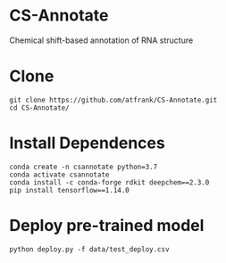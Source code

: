 # CS-Annotate
 Chemical shift-based annotation of RNA structure

# Clone
```
git clone https://github.com/atfrank/CS-Annotate.git
cd CS-Annotate/
```

# Install Dependences
```
conda create -n csannotate python=3.7
conda activate csannotate
conda install -c conda-forge rdkit deepchem==2.3.0
pip install tensorflow==1.14.0
```

# Deploy pre-trained model
```
python deploy.py -f data/test_deploy.csv
```